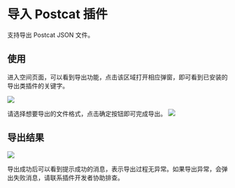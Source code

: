# 导入 Postcat 插件

支持导出 Postcat JSON 文件。

## 使用

进入空间页面，可以看到导出功能，点击该区域打开相应弹窗，即可看到已安装的导出类插件的关键字。

![](https://raw.githubusercontent.com/eolinker/postcat-extensions/main/shared/assets/images/overview-zh.png)

请选择想要导出的文件格式，点击确定按钮即可完成导出。
![](https://raw.githubusercontent.com/eolinker/postcat-extensions/main/packages/postcat-export-postcat/assets/images/2022-08-23-15-45-40.png)

## 导出结果

![](https://raw.githubusercontent.com/eolinker/postcat-extensions/main/packages/postcat-export-postcat/assets/images/2022-08-23-15-46-23.png)

导出成功后可以看到提示成功的消息，表示导出过程无异常。如果导出异常，会弹出失败消息，请联系插件开发者协助排查。
